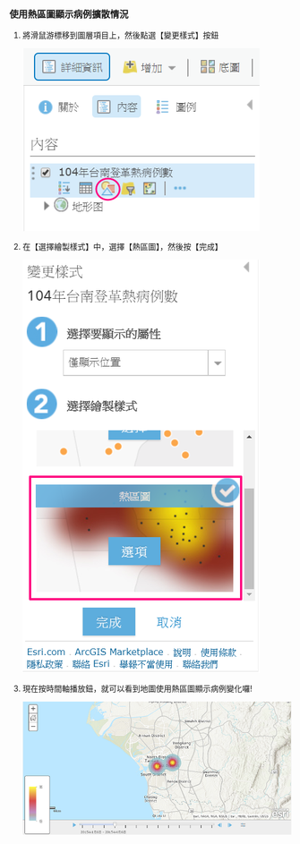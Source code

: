 ### 使用熱區圖顯示病例擴散情況

1.  將滑鼠游標移到圖層項目上，然後點選【變更樣式】按鈕

    ![](/assets/ex01/image22.png)
    
3.  在【選擇繪製樣式】中，選擇【熱區圖】，然後按【完成】

    ![](/assets/ex01/image23.png)
    
3.  現在按時間軸播放鈕，就可以看到地圖使用熱區圖顯示病例變化囉!

    ![](/assets/ex01/image23_1.png)